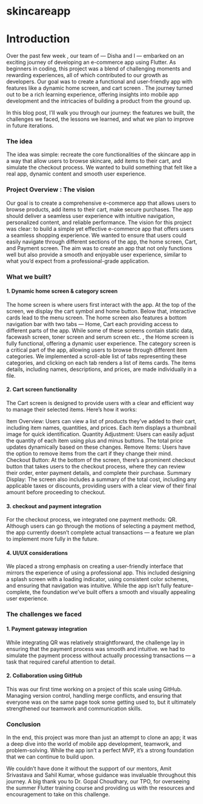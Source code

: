 # skincareapp
<p> <h1>Introduction</h1>

Over the past few week , our team of — Disha and I — embarked on an exciting journey of developing an e-commerce app using Flutter. As beginners in coding, this project was a blend of challenging moments and rewarding experiences, all of which contributed to our growth as developers. Our goal was to create a functional and user-friendly app with features like a dynamic home screen, and cart screen . The journey turned out to be a rich learning experience, offering insights into mobile app development and the intricacies of building a product from the ground up.

In this blog post, I’II walk you through our journey: the features we built, the challenges we faced, the lessons we learned, and what we plan to improve in future iterations.

<h3>The idea</h3>

The idea was simple: recreate the core functionalities of the skincare app in a way that allow users to browse skincare, add items to their cart, and simulate the checkout process. We wanted to build something that felt like a real app, dynamic content and smooth user experience.

<h3>Project Overview : The vision</h3>

Our goal is to create a comprehensive e-commerce app that allows users to browse products, add items to their cart, make secure purchases. The app should deliver a seamless user experience with intuitive navigation, personalized content, and reliable performance. The vision for this project was clear: to build a simple yet effective e-commerce app that offers users a seamless shopping experience. We wanted to ensure that users could easily navigate through different sections of the app, the home screen, Cart, and Payment screen. The aim was to create an app that not only functions well but also provide a smooth and enjoyable user experience, similar to what you’d expect from a professional-grade application.

<h3>What we built?</h3>

<h4>1. Dynamic home screen & category screen</h4>
The home screen is where users first interact with the app. At the top of the screen, we display the cart symbol and home button. Below that, interactive cards lead to the menu screen. The home screen also features a bottom navigation bar with two tabs — Home, Cart each providing access to different parts of the app. While some of these screens contain static data, facewash screen, toner screen and serum screen etc. , the Home screen is fully functional, offering a dynamic user experience. The category screen is a critical part of the app, allowing users to browse through different item categories. We implemented a scroll-able list of tabs representing these categories, and clicking on each tab renders a list of items cards. The items details, including names, descriptions, and prices, are made individually in a file.
<h4>2. Cart screen functionality</h4>

The Cart screen is designed to provide users with a clear and efficient way to manage their selected items. Here’s how it works:

Item Overview: Users can view a list of products they’ve added to their cart, including item names, quantities, and prices. Each item displays a thumbnail image for quick identification.
Quantity Adjustment: Users can easily adjust the quantity of each item using plus and minus buttons. The total price updates dynamically based on these changes.
Remove Items: Users have the option to remove items from the cart if they change their mind.
Checkout Button: At the bottom of the screen, there’s a prominent checkout button that takes users to the checkout process, where they can review their order, enter payment details, and complete their purchase.
Summary Display: The screen also includes a summary of the total cost, including any applicable taxes or discounts, providing users with a clear view of their final amount before proceeding to checkout.
<h4>3. checkout and payment integration</h4>

For the checkout process, we integrated one payment methods: QR. Although users can go through the motions of selecting a payment method, the app currently doesn’t complete actual transactions — a feature we plan to implement more fully in the future.
<h4>4. UI/UX considerations</h4>

We placed a strong emphasis on creating a user-friendly interface that mirrors the experience of using a professional app. This included designing a splash screen with a loading indicator, using consistent color schemes, and ensuring that navigation was intuitive. While the app isn’t fully feature-complete, the foundation we’ve built offers a smooth and visually appealing user experience.

<h3>The challenges we faced</h3>

<h4>1. Payment gateway integration</h4>

While integrating QR was relatively straightforward, the challenge lay in ensuring that the payment process was smooth and intuitive. we had to simulate the payment process without actually processing transactions — a task that required careful attention to detail.

<h4>2. Collaboration using GitHub</h4>

This was our first time working on a project of this scale using GitHub. Managing version control, handling merge conflicts, and ensuring that everyone was on the same page took some getting used to, but it ultimately strengthened our teamwork and communication skills.
<h3>Conclusion</h3>

In the end, this project was more than just an attempt to clone an app; it was a deep dive into the world of mobile app development, teamwork, and problem-solving. While the app isn’t a perfect MVP, it’s a strong foundation that we can continue to build upon.

We couldn’t have done it without the support of our mentors, Amit Srivastava and Sahil Kumar, whose guidance was invaluable throughout this journey. A big thank you to Dr. Gopal Choudhary, our TPO, for overseeing the summer Flutter training course and providing us with the resources and encouragement to take on this challenge.</p> 
